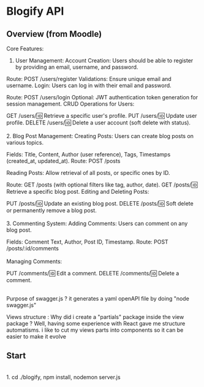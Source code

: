# Blogify API

## Overview (from Moodle)

Core Features:
1. User Management:
Account Creation: Users should be able to register by providing an email, username, and password.

Route: POST /users/register
Validations: Ensure unique email and username.
Login: Users can log in with their email and password.

Route: POST /users/login
Optional: JWT authentication token generation for session management.
CRUD Operations for Users:

GET /users/:id: Retrieve a specific user's profile.
PUT /users/:id: Update user profile.
DELETE /users/:id: Delete a user account (soft delete with status). <br> <br>
2. Blog Post Management:
Creating Posts: Users can create blog posts on various topics.

Fields: Title, Content, Author (user reference), Tags, Timestamps (created_at, updated_at).
Route: POST /posts

Reading Posts: Allow retrieval of all posts, or specific ones by ID.

Route: GET /posts (with optional filters like tag, author, date).
GET /posts/:id: Retrieve a specific blog post.
Editing and Deleting Posts:

PUT /posts/:id: Update an existing blog post.
DELETE /posts/:id: Soft delete or permanently remove a blog post.  <br> <br>
3. Commenting System:
Adding Comments: Users can comment on any blog post.

Fields: Comment Text, Author, Post ID, Timestamp.
Route: POST /posts/:id/comments
 <br> <br>
Managing Comments:

PUT /comments/:id: Edit a comment.
DELETE /comments/:id: Delete a comment.
<br> <br> 

Purpose of swagger.js ? it generates a yaml openAPI file by doing "node swagger.js"

Views structure : Why did i create a "partials" package inside the view package ? Well, having some experience with React gave me structure automatisms. i like to cut my views parts into components so it can be easier to make it evolve


## Start
<br>
1. cd ./blogify, npm install, nodemon server.js